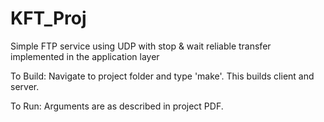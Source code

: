 KFT_Proj
========

Simple FTP service using UDP with stop &amp; wait reliable transfer implemented in the application layer

To Build:
	Navigate to project folder and type 'make'. This builds client and server. 
	
To Run:	
	Arguments are as described in project PDF.
